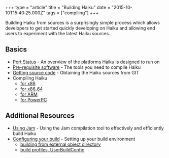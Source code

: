 +++
type = "article"
title = "Building Haiku"
date = "2015-10-10T15:40:25.000Z"
tags = ["compiling"]
+++

Building Haiku from sources is a surprisingly simple process which allows developers to get started quickly developing on Haiku and allowing end users to experiment with the latest Haiku sources.

## Basics

* [Port Status](/guides/building/port_status) - An overview of the platforms Haiku is designed to run on
* [Pre-requisite software](/guides/building/pre-reqs) - The tools you need to compile Haiku
* [Getting source code](/guides/building/get-source-git) - Obtaining the Haiku sources from GIT
* Compiling Haiku
  * [for x86](/guides/building/compiling-x86)
  * [for x86_64](/guides/building/compiling-x86_64)
  * [for ARM](/guides/building/compiling-arm)
  * [for PowerPC](/guides/building/compiling-powerpc)

## Additional Resources

* [Using Jam](/guides/building/jam) - Using the Jam compilation tool to effectively and efficiently build Haiku
* [Configuring your build](/guides/building/configure) - Setting up your build environment
  * [building from external object directory](/guides/building/configure/different-generated)
  * [build profiles, UserBuildConfig](/guides/building/userbuildconfig)
